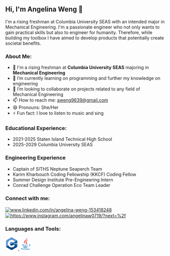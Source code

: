 ## Hi, I'm Angelina Weng 👋
I'm a rising freshman at Columbia University SEAS with an intended major in Mechanical Engineering. I'm a passionate engineer who not only wants to gain practical skills but also to engineer for humanity. Therefore, while building my toolbox I have aimed to develop products that potentially create societal benefits.

### About Me:
- 🏫 I'm a rising freshman at **Columbia University SEAS** majoring in **Mechanical Engineering**
- 🌱 I’m currently learning on programming and further my knowledge on engineering
- 👯 I’m looking to collaborate on projects related to any field of Mechanical Engineering
- 📫 How to reach me: <aweng9639@gmail.com>
- 😄 Pronouns: She/Her
- ⚡ Fun fact: I love to listen to music and sing

### Educational Experience:
- 2021-2025 Staten Island Technical High School
- 2025-2029 Columbia University SEAS

### Engineering Experience 
- Captain of SITHS Neptune Seaperch Team
- Karim Kharbouch Coding Fellowship (KKCF) Coding Fellow
- Summer Design Institute Pre-Engineering Intern
- Conrad Challenge Operation Eco Team Leader 

<h3 align="left">Connect with me:</h3>
<p align="left">
<a href="https://www.linkedin.com/in/angelina-weng-153418248/" target="blank"><img align="center" src="https://raw.githubusercontent.com/rahuldkjain/github-profile-readme-generator/master/src/images/icons/Social/linked-in-alt.svg" alt="www.linkedin.com/in/angelina-weng-153418248" height="30" width="40" /></a>
<a href="https://www.instagram.com/angelinaw0719/" target="blank"><img align="center" src="https://raw.githubusercontent.com/rahuldkjain/github-profile-readme-generator/master/src/images/icons/Social/instagram.svg" alt="https://www.instagram.com/angelinaw0719/?next=%2f" height="30" width="40" /></a>
</p>

<h3 align="left">Languages and Tools:</h3>
<p align="left"> <a href="https://www.w3schools.com/cpp/" target="_blank" rel="noreferrer"> <img src="https://raw.githubusercontent.com/devicons/devicon/master/icons/cplusplus/cplusplus-original.svg" alt="cplusplus" width="40" height="40"/> </a> <a href="https://www.java.com" target="_blank" rel="noreferrer"> <img src="https://raw.githubusercontent.com/devicons/devicon/master/icons/java/java-original.svg" alt="java" width="40" height="40"/> </a> </p>
